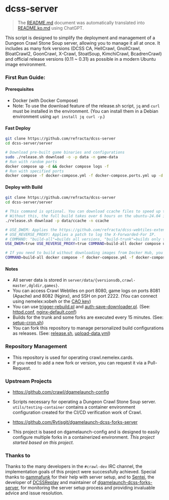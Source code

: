 # dcss-server

> The [README.md](README.md) document was automatically translated into [README.ko.md](README.ko.md) using ChatGPT.

This script is designed to simplify the deployment and management of a Dungeon Crawl Stone Soup server, allowing you to manage it all at once. It includes as many fork versions (DCSS CA, HellCrawl, GnollCrawl, BloatCrawl2, GoonCrawl, X-Crawl, StoatSoup, KimchiCrawl, BcadrenCrawl) and official release versions (0.11 ~ 0.31) as possible in a modern Ubuntu image environment.

### First Run Guide:
#### Prerequisites
* Docker (with Docker Compose)
* Note: To use the download feature of the release.sh script, `jq` and `curl` must be installed in the environment. (You can install them in a Debian environment using `apt install jq curl -y`.)

#### Fast Deploy
```bash
git clone https://github.com/refracta/dcss-server
cd dcss-server/server

# Download pre-built game binaries and configurations
sudo ./release.sh download -o -p data -n game-data
# Run with random ports
docker compose up -d && docker compose logs -f
# Run with specified ports
docker compose -f docker-compose.yml -f docker-compose.ports.yml up -d && docker compose logs -f
```

#### Deploy with Build
```bash
git clone https://github.com/refracta/dcss-server
cd dcss-server/server

# This command is optional. You can download ccache files to speed up the compilation process.
# Without this, the full build takes over 6 hours on the ubuntu-24.04 image of the GitHub Action Runner, but with it, it speeds up to about 45 minutes.
./release.sh download -p data/ccache -n ccache

# USE_DWEM: Applies the https://github.com/refracta/dcss-webtiles-extension-module.
# USE_REVERSE_PROXY: Applies a patch to log the X-Forwarded-For IP.
# COMMAND: "build-all"=builds all versions, "build-trunk"=builds only the trunk version, ""=runs the server without building.
USE_DWEM=true USE_REVERSE_PROXY=true COMMAND=build-all docker compose up -d && docker compose logs -f

# If you need to build without downloading images from Docker Hub, you can use the following command.
COMMAND=build-all docker compose -f docker-compose.yml -f docker-compose.build.yml up -d && docker compose logs -f
```

#### Notes
 - All server data is stored in `server/data/{versionsdb,crawl-master,dgldir,games}`.
 - You can access Crawl Webtiles on port 8080, game logs on ports 8081 (Apache) and 8082 (Nginx), and SSH on port 2222. (You can connect using nemelex:xobeh or the [CAO key](https://crawl.dcss.io/crawl/cao_key))
 - You can use [trigger-rebuild.pl](utils/trigger-rebuild.pl) and [auth-save-downloader.pl](utils/auth-save-downloader.pl). (See: [httpd.conf](server/httpd.conf), [nginx-default.conf](server/nginx-default.conf))
 - Builds for the trunk and some forks are executed every 15 minutes. (See: [setup-cron.sh](server/setup-cron.sh))
 - You can fork this repository to manage personalized build configurations as releases. (See: [release.sh](server/release.sh), [upload-data.yml](.github/workflows/upload-data.yml))

### Repository Management
* This repository is used for operating crawl.nemelex.cards.
* If you need to add a new fork or version, you can request it via a Pull-Request.

### Upstream Projects
* https://github.com/crawl/dgamelaunch-config
* Scripts necessary for operating a Dungeon Crawl Stone Soup server. `utils/testing-container` contains a container environment configuration created for the CI/CD verification work of Crawl.

* https://github.com/Rytisgit/dgamelaunch-dcss-forks-server
* This project is based on dgamelaunch-config and is designed to easily configure multiple forks in a containerized environment. *This project started based on this project.*

### Thanks to

Thanks to the many developers in the `#crawl-dev` IRC channel, the implementation goals of this project were successfully achieved. 
Special thanks to [gammafunk](https://github.com/gammafunk) for their help with server setup, and to [Sentei](https://github.com/Rytisgit), the developer of [DCSSReplay](https://github.com/Rytisgit/dcssreplay) and maintainer of [dgamelaunch-dcss-forks-server](https://github.com/Rytisgit/dgamelaunch-dcss-forks-server), for monitoring the server setup process and providing invaluable advice and issue resolution.